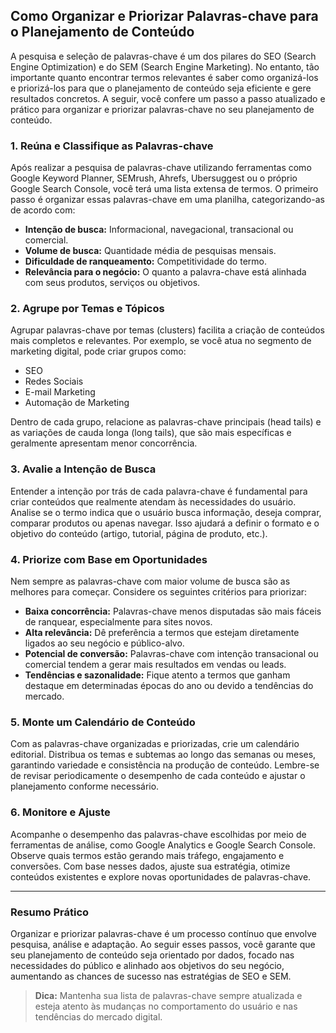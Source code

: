 
## Como Organizar e Priorizar Palavras-chave para o Planejamento de Conteúdo

A pesquisa e seleção de palavras-chave é um dos pilares do SEO (Search Engine Optimization) e do SEM (Search Engine Marketing). No entanto, tão importante quanto encontrar termos relevantes é saber como organizá-los e priorizá-los para que o planejamento de conteúdo seja eficiente e gere resultados concretos. A seguir, você confere um passo a passo atualizado e prático para organizar e priorizar palavras-chave no seu planejamento de conteúdo.

### 1. **Reúna e Classifique as Palavras-chave**

Após realizar a pesquisa de palavras-chave utilizando ferramentas como Google Keyword Planner, SEMrush, Ahrefs, Ubersuggest ou o próprio Google Search Console, você terá uma lista extensa de termos. O primeiro passo é organizar essas palavras-chave em uma planilha, categorizando-as de acordo com:

- **Intenção de busca:** Informacional, navegacional, transacional ou comercial.
- **Volume de busca:** Quantidade média de pesquisas mensais.
- **Dificuldade de ranqueamento:** Competitividade do termo.
- **Relevância para o negócio:** O quanto a palavra-chave está alinhada com seus produtos, serviços ou objetivos.

### 2. **Agrupe por Temas e Tópicos**

Agrupar palavras-chave por temas (clusters) facilita a criação de conteúdos mais completos e relevantes. Por exemplo, se você atua no segmento de marketing digital, pode criar grupos como:

- SEO
- Redes Sociais
- E-mail Marketing
- Automação de Marketing

Dentro de cada grupo, relacione as palavras-chave principais (head tails) e as variações de cauda longa (long tails), que são mais específicas e geralmente apresentam menor concorrência.

### 3. **Avalie a Intenção de Busca**

Entender a intenção por trás de cada palavra-chave é fundamental para criar conteúdos que realmente atendam às necessidades do usuário. Analise se o termo indica que o usuário busca informação, deseja comprar, comparar produtos ou apenas navegar. Isso ajudará a definir o formato e o objetivo do conteúdo (artigo, tutorial, página de produto, etc.).

### 4. **Priorize com Base em Oportunidades**

Nem sempre as palavras-chave com maior volume de busca são as melhores para começar. Considere os seguintes critérios para priorizar:

- **Baixa concorrência:** Palavras-chave menos disputadas são mais fáceis de ranquear, especialmente para sites novos.
- **Alta relevância:** Dê preferência a termos que estejam diretamente ligados ao seu negócio e público-alvo.
- **Potencial de conversão:** Palavras-chave com intenção transacional ou comercial tendem a gerar mais resultados em vendas ou leads.
- **Tendências e sazonalidade:** Fique atento a termos que ganham destaque em determinadas épocas do ano ou devido a tendências do mercado.

### 5. **Monte um Calendário de Conteúdo**

Com as palavras-chave organizadas e priorizadas, crie um calendário editorial. Distribua os temas e subtemas ao longo das semanas ou meses, garantindo variedade e consistência na produção de conteúdo. Lembre-se de revisar periodicamente o desempenho de cada conteúdo e ajustar o planejamento conforme necessário.

### 6. **Monitore e Ajuste**

Acompanhe o desempenho das palavras-chave escolhidas por meio de ferramentas de análise, como Google Analytics e Google Search Console. Observe quais termos estão gerando mais tráfego, engajamento e conversões. Com base nesses dados, ajuste sua estratégia, otimize conteúdos existentes e explore novas oportunidades de palavras-chave.

---

### **Resumo Prático**

Organizar e priorizar palavras-chave é um processo contínuo que envolve pesquisa, análise e adaptação. Ao seguir esses passos, você garante que seu planejamento de conteúdo seja orientado por dados, focado nas necessidades do público e alinhado aos objetivos do seu negócio, aumentando as chances de sucesso nas estratégias de SEO e SEM.

> **Dica:** Mantenha sua lista de palavras-chave sempre atualizada e esteja atento às mudanças no comportamento do usuário e nas tendências do mercado digital.
```
